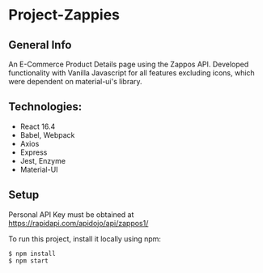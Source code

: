# Project-Zappies

## General Info
An E-Commerce Product Details page using the Zappos API.
Developed functionality with Vanilla Javascript for all features excluding icons, which were dependent on material-ui's library.


## Technologies:
- React 16.4
- Babel, Webpack
- Axios
- Express
- Jest, Enzyme
- Material-UI

## Setup
Personal API Key must be obtained at 
https://rapidapi.com/apidojo/api/zappos1/


To run this project, install it locally using npm:

```
$ npm install
$ npm start
```


